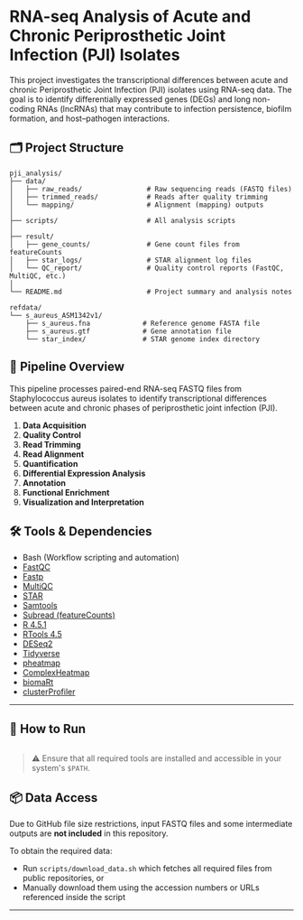 # RNA-seq Analysis of Acute and Chronic Periprosthetic Joint Infection (PJI) Isolates
This project investigates the transcriptional differences between acute and chronic Periprosthetic Joint Infection (PJI) isolates using RNA-seq data. The goal is to identify differentially expressed genes (DEGs) and long non-coding RNAs (lncRNAs) that may contribute to infection persistence, biofilm formation, and host–pathogen interactions.

## 🗂️ Project Structure
```
pji_analysis/
├── data/
│   ├── raw_reads/                # Raw sequencing reads (FASTQ files)
│   ├── trimmed_reads/            # Reads after quality trimming
│   └── mapping/                  # Alignment (mapping) outputs
│
├── scripts/                      # All analysis scripts
│
├── result/
│   ├── gene_counts/              # Gene count files from featureCounts
│   ├── star_logs/                # STAR alignment log files
│   └── QC_report/                # Quality control reports (FastQC, MultiQC, etc.)
│
└── README.md                     # Project summary and analysis notes

refdata/
└── s_aureus_ASM1342v1/
    ├── s_aureus.fna             # Reference genome FASTA file
    ├── s_aureus.gtf             # Gene annotation file
    └── star_index/              # STAR genome index directory

```
## 🔧 Pipeline Overview
This pipeline processes paired-end RNA-seq FASTQ files from Staphylococcus aureus isolates to identify transcriptional differences between acute and chronic phases of periprosthetic joint infection (PJI).

1. **Data Acquisition** 
2. **Quality Control** 
3. **Read Trimming** 
4. **Read Alignment** 
5. **Quantification** 
6. **Differential Expression Analysis** 
7. **Annotation** 
8. **Functional Enrichment**
9. **Visualization and Interpretation**

## 🛠️ Tools & Dependencies

- Bash (Workflow scripting and automation)
- [FastQC](https://www.bioinformatics.babraham.ac.uk/projects/fastqc/)
- [Fastp](https://github.com/OpenGene/fastp)
- [MultiQC](https://seqera.io/multiqc/)
- [STAR](https://github.com/alexdobin/STAR)
- [Samtools](http://www.htslib.org/)
- [Subread (featureCounts)](https://subread.sourceforge.net/featureCounts.html)
- [R 4.5.1](https://cran.ma.imperial.ac.uk/)
- [RTools 4.5](https://cran.r-project.org/bin/windows/Rtools/)
- [DESeq2](https://bioconductor.org/packages/release/bioc/html/DESeq2.html)
- [Tidyverse](https://www.tidyverse.org/)
- [pheatmap](https://cran.r-project.org/web/packages/pheatmap/)
- [ComplexHeatmap](https://bioconductor.org/packages/release/bioc/html/ComplexHeatmap.html)
- [biomaRt](https://bioconductor.org/packages/release/bioc/html/biomaRt.html)
- [clusterProfiler](https://bioconductor.org/packages/release/bioc/html/clusterProfiler.html)

---

## 🚀 How to Run
```
```

> ⚠️ Ensure that all required tools are installed and accessible in your system's `$PATH`.

## 📦 Data Access

Due to GitHub file size restrictions, input FASTQ files and some intermediate outputs are **not included** in this repository.

To obtain the required data:

- Run `scripts/download_data.sh` which fetches all required files from public repositories, or  
- Manually download them using the accession numbers or URLs referenced inside the script

---
